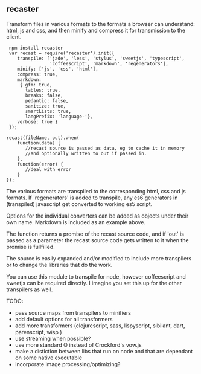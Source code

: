 recaster
----------

Transform files in various formats to the formats a browser can
understand: html, js and css, and then minify and compress it for
transmission to the client.

	 npm install recaster
	 var recast = require('recaster').init({
		transpile: ['jade', 'less', 'stylus', 'sweetjs', 'typescript', 
					'coffeescript', 'markdown', 'regenerators'],
		minify: ['js', 'css', 'html'],
		compress: true,
		markdown: 
		 { gfm: true,
		   tables: true,
		   breaks: false,
		   pedantic: false,
		   sanitize: true,
		   smartLists: true,
		   langPrefix: 'language-'},
		verbose: true }
     });

    recast(fileName, out).when(
		function(data) {
		   //recast source is passed as data, eg to cache it in memory 
		   //and optionally written to out if passed in.
		},
		function(error) {
		   //deal with error
		}
    });
	
The various formats are transpiled to the corresponding html, css and
js formats. If 'regenerators' is added to transpile, any es6 generators
in (transpiled) javascript get converted to working es5 script.

Options for the individual converters can be added as objects under
their own name. Markdown is included as an example above.

The function returns a promise of the recast source code, and if 'out'
is passed as a parameter the recast source code gets written to it
when the promise is fullfilled.

The source is easily expanded and/or modified to include more
transpilers or to change the libraries that do the work.

You can use this module to transpile for node, however coffeescript
and sweetjs can be required directly. I imagine you set this up for
the other transpilers as well.

TODO:

* pass source maps from transpilers to minifiers
* add default options for all transformers
* add more transformers (clojurescript, sass, lispyscript, sibilant,
   dart, parenscript, wisp )
* use streaming when possible?
* use more standard Q instead of Crockford's vow.js
* make a distiction between libs that run on node and that are
  dependant on some native executable
* incorporate image processing/optimizing? 
